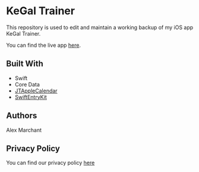 # KeGal Trainer

This repository is used to edit and maintain a working backup of my iOS app KeGal Trainer. 

You can find the live app [here](https://itunes.apple.com/gb/app/kegal-trainer/id1451350209).

## Built With

- Swift
- Core Data
- [JTAppleCalendar](https://github.com/patchthecode/JTAppleCalendar)
- [SwiftEntryKit](https://github.com/huri000/SwiftEntryKit)

## Authors
Alex Marchant

## Privacy Policy
You can find our privacy policy [here](/PrivacyPolicy.md)
